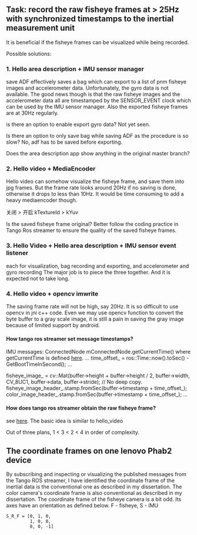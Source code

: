 ## Task: record the raw fisheye frames at > 25Hz with synchronized timestamps to the inertial measurement unit

It is beneficial if the fisheye frames can be visualized while being recorded.

Possible solutions:
### 1. Hello area description + IMU sensor manager

save ADF effectively saves a bag which can export to a list of pnm fisheye images and accelerometer data.
Unfortunately, the gyro data is not available. 
The good news though is that the raw fisheye images and the accelerometer data all are 
timestamped by the SENSOR_EVENT clock which can be used by the IMU sensor manager.
Also the exported fisheye frames are at 30Hz regularly.

is there an option to enable export gyro data? Not yet seen.

Is there an option to only save bag while saving ADF as the procedure is so slow? No, adf has to be saved before exporting.

Does the area description app show anything in the original master branch?

### 2. Hello video + MediaEncoder

Hello video can somehow visualize the fisheye frame, and save them into jpg frames. 
But the frame rate looks around 20Hz if no saving is done, otherwise it drops to less than 10Hz. 
It would be time consuming to add a heavy mediaencoder though.

关闭         >  开启
kTextureId  >  kYuv

Is the saved fisheye frame original? 
Better follow the coding practice in Tango Ros streamer to 
ensure the quality of the saved fisheye frames.

### 3. Hello Video + Hello area description + IMU sensor event listener
each for visualization, bag recording and exporting, and accelerometer and gyro recording
The major job is to piece the three together. And it is expected not to take long.

### 4. Hello video + opencv imwrite
The saving frame rate will not be high, say 20Hz. 
It is so difficult to use opencv in jni c++ code.
Even we may use opencv function to convert the byte buffer to a gray scale image, 
it is still a pain in saving the gray image because of limited support by android.


#### How tango ros streamer set message timestamps?
IMU messages: ConnectedNode mConnectedNode.getCurrentTime()
where getCurrentTime is defined [here](http://docs.ros.org/hydro/api/rosjava_core/html/interfaceorg_1_1ros_1_1node_1_1ConnectedNode.html#ad16bd9227059e0acda36998065c3ee27).
...
time_offset_ = ros::Time::now().toSec() - GetBootTimeInSecond();
...

fisheye_image_ = cv::Mat(buffer->height + buffer->height / 2, buffer->width,
                             CV_8UC1, buffer->data, buffer->stride); // No deep copy.
fisheye_image_header_.stamp.fromSec(buffer->timestamp + time_offset_);
color_image_header_.stamp.fromSec(buffer->timestamp + time_offset_);
...

#### How does tango ros streamer obtain the raw fisheye frame?
see [here](https://github.com/Intermodalics/tango_ros/blob/c0904da44b691670c8ed5e0916bf346ae16edd73/tango_ros_common/tango_ros_native/src/tango_ros_nodelet.cpp).
The basic idea is similar to hello_video

Out of three plans, 1 < 3 < 2 < 4 in order of complexity.

## The coordinate frames on one lenovo Phab2 device

By subscribing and inspecting or visualizing the published messages from the Tango ROS streamer,
I have identified the coordinate frame of the inertial data is the conventional one as described in my dissertation.
The color camera's coordinate frame is also conventional as described in my dissertation.
The coordinate frame of the fisheye camera is a bit odd.
Its axes have an orientation as defined below. F - fisheye, S - IMU
```
S_R_F = [0, 1, 0,
         1, 0, 0, 
         0, 0, -1]
```
